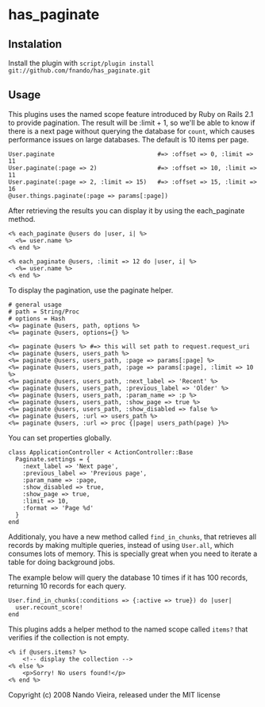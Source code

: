 has\_paginate
=============

Instalation
-----------

Install the plugin with `script/plugin install git://github.com/fnando/has_paginate.git`

Usage
-----

This plugins uses the named scope feature introduced by Ruby on Rails 2.1 to
provide pagination. The result will be :limit + 1, so we'll be able to
know if there is a next page without querying the database for `count`, which 
causes performance issues on large databases. The default is 10 items per page.

	User.paginate                             #=> :offset => 0, :limit => 11
	User.paginate(:page => 2)                 #=> :offset => 10, :limit => 11
	User.paginate(:page => 2, :limit => 15)   #=> :offset => 15, :limit => 16
	@user.things.paginate(:page => params[:page])

After retrieving the results you can display it by using the each_paginate 
method.

	<% each_paginate @users do |user, i| %>
	  <%= user.name %>
	<% end %>

	<% each_paginate @users, :limit => 12 do |user, i| %>
	  <%= user.name %>
	<% end %>

To display the pagination, use the paginate helper.
	
	# general usage
	# path = String/Proc
	# options = Hash
	<%= paginate @users, path, options %>
	<%= paginate @users, options={} %>

	<%= paginate @users %> #=> this will set path to request.request_uri
	<%= paginate @users, users_path %>
	<%= paginate @users, users_path, :page => params[:page] %>
	<%= paginate @users, users_path, :page => params[:page], :limit => 10 %>
	<%= paginate @users, users_path, :next_label => 'Recent' %>
	<%= paginate @users, users_path, :previous_label => 'Older' %>
	<%= paginate @users, users_path, :param_name => :p %>
	<%= paginate @users, users_path, :show_page => true %>
	<%= paginate @users, users_path, :show_disabled => false %>
	<%= paginate @users, :url => users_path %>
	<%= paginate @users, :url => proc {|page| users_path(page) }%>

You can set properties globally.

	class ApplicationController < ActionController::Base
	  Paginate.settings = {
		:next_label => 'Next page',
	    :previous_label => 'Previous page',
	    :param_name => :page,
	    :show_disabled => true,
	    :show_page => true, 
	    :limit => 10,
	    :format => 'Page %d'
	  }
	end

Additionaly, you have a new method called `find_in_chunks`, that retrieves all
records by making multiple queries, instead of using `User.all`, which 
consumes lots of memory. This is specially great when you need to iterate
a table for doing background jobs.

The example below will query the database 10 times if it has 100 records, 
returning 10 records for each query.

	User.find_in_chunks(:conditions => {:active => true}) do |user|
	  user.recount_score!
	end

This plugins adds a helper method to the named scope called `items?` that
verifies if the collection is not empty.

	<% if @users.items? %>
		<!-- display the collection -->
	<% else %>
		<p>Sorry! No users found!</p>
	<% end %>

Copyright (c) 2008 Nando Vieira, released under the MIT license